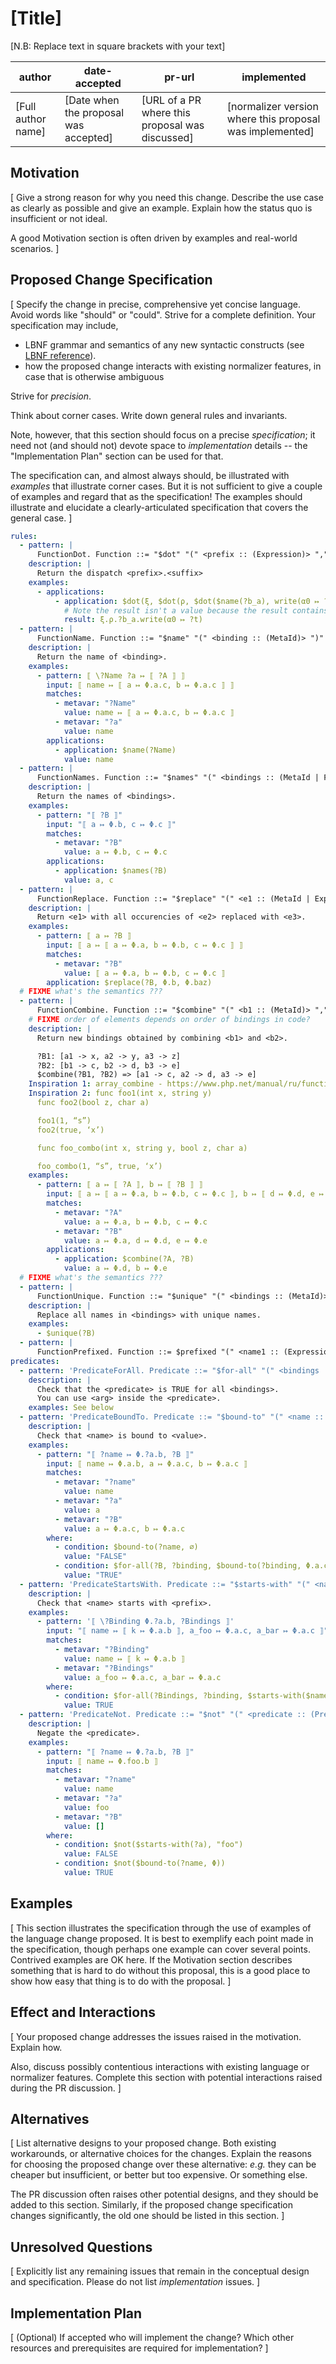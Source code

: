 # [Title]

[N.B: Replace text in square brackets with your text]

| author             | date-accepted                         | pr-url                                          | implemented                                              |
| ------------------ | ------------------------------------- | ----------------------------------------------- | -------------------------------------------------------- |
| [Full author name] | [Date when the proposal was accepted] | [URL of a PR where this proposal was discussed] | [normalizer version where this proposal was implemented] |

## Motivation

[
Give a strong reason for why you need this change.
Describe the use case as clearly as possible and give an example.
Explain how the status quo is insufficient or not ideal.

A good Motivation section is often driven by examples and real-world scenarios.
]

## Proposed Change Specification

[
Specify the change in precise, comprehensive yet concise language.
Avoid words like "should" or "could".
Strive for a complete definition.
Your specification may include,

- LBNF grammar and semantics of any new syntactic constructs (see [LBNF reference](https://bnfc.readthedocs.io/en/latest/lbnf.html)).
- how the proposed change interacts with existing normalizer features, in case that is otherwise ambiguous

Strive for *precision*.

Think about corner cases. Write down
general rules and invariants.

Note, however, that this section should focus on a precise
*specification*; it need not (and should not) devote space to
*implementation* details -- the "Implementation Plan" section can be used for that.

The specification can, and almost always should, be illustrated with
*examples* that illustrate corner cases. But it is not sufficient to
give a couple of examples and regard that as the specification! The
examples should illustrate and elucidate a clearly-articulated
specification that covers the general case.
]

```yaml
rules:
  - pattern: |
      FunctionDot. Function ::= "$dot" "(" <prefix :: (Expression)> "," <suffix :: (Expression)> ")"
    description: |
      Return the dispatch <prefix>.<suffix>
    examples:
      - applications:
          - application: $dot(ξ, $dot(ρ, $dot($name(?b_a), write(α0 ↦ ?t))))
            # Note the result isn't a value because the result contains MetaId-s
            result: ξ.ρ.?b_a.write(α0 ↦ ?t)
  - pattern: |
      FunctionName. Function ::= "$name" "(" <binding :: (MetaId)> ")"
    description: |
      Return the name of <binding>.
    examples:
      - pattern: ⟦ \?Name ?a ↦ ⟦ ?A ⟧ ⟧
        input: ⟦ name ↦ ⟦ a ↦ Φ.a.c, b ↦ Φ.a.c ⟧ ⟧
        matches:
          - metavar: "?Name"
            value: name ↦ ⟦ a ↦ Φ.a.c, b ↦ Φ.a.c ⟧
          - metavar: "?a"
            value: name
        applications:
          - application: $name(?Name)
            value: name
  - pattern: |
      FunctionNames. Function ::= "$names" "(" <bindings :: (MetaId | Function)> ")"
    description: |
      Return the names of <bindings>.
    examples:
      - pattern: "⟦ ?B ⟧"
        input: "⟦ a ↦ Φ.b, c ↦ Φ.c ⟧"
        matches:
          - metavar: "?B"
            value: a ↦ Φ.b, c ↦ Φ.c
        applications:
          - application: $names(?B)
            value: a, c
  - pattern: |
      FunctionReplace. Function ::= "$replace" "(" <e1 :: (MetaId | Expression)> "," <e2 :: (MetaId | Expression)> "," <e3 :: (MetaId | Expression)> ")"
    description: |
      Return <e1> with all occurencies of <e2> replaced with <e3>.
    examples:
      - pattern: ⟦ a ↦ ?B ⟧
        input: ⟦ a ↦ ⟦ a ↦ Φ.a, b ↦ Φ.b, c ↦ Φ.c ⟧ ⟧
        matches:
          - metavar: "?B"
            value: ⟦ a ↦ Φ.a, b ↦ Φ.b, c ↦ Φ.c ⟧
        application: $replace(?B, Φ.b, Φ.baz)
  # FIXME what's the semantics ???
  - pattern: |
      FunctionCombine. Function ::= "$combine" "(" <b1 :: (MetaId)> "," <b2 :: (MetaId)> ")"
    # FIXME order of elements depends on order of bindings in code?
    description: |
      Return new bindings obtained by combining <b1> and <b2>.

      ?B1: [a1 -> x, a2 -> y, a3 -> z]
      ?B2: [b1 -> c, b2 -> d, b3 -> e]
      $combine(?B1, ?B2) => [a1 -> c, a2 -> d, a3 -> e]
    Inspiration 1: array_combine - https://www.php.net/manual/ru/function.array-combine.php
    Inspiration 2: func foo1(int x, string y)
      func foo2(bool z, char a)

      foo1(1, “s”)
      foo2(true, ‘x’)

      func foo_combo(int x, string y, bool z, char a)

      foo_combo(1, “s”, true, ‘x’)
    examples:
      - pattern: ⟦ a ↦ ⟦ ?A ⟧, b ↦ ⟦ ?B ⟧ ⟧
        input: ⟦ a ↦ ⟦ a ↦ Φ.a, b ↦ Φ.b, c ↦ Φ.c ⟧, b ↦ ⟦ d ↦ Φ.d, e ↦ Φ.e ⟧ ⟧
        matches:
          - metavar: "?A"
            value: a ↦ Φ.a, b ↦ Φ.b, c ↦ Φ.c
          - metavar: "?B"
            value: a ↦ Φ.a, d ↦ Φ.d, e ↦ Φ.e
        applications:
          - application: $combine(?A, ?B)
            value: a ↦ Φ.d, b ↦ Φ.e
  # FIXME what's the semantics ???
  - pattern: |
      FunctionUnique. Function ::= "$unique" "(" <bindings :: (MetaId)> ")"
    description: |
      Replace all names in <bindings> with unique names.
    examples:
      - $unique(?B)
  - pattern: |
      FunctionPrefixed. Function ::= $prefixed "(" <name1 :: (Expression)> "," <name2 :: (Expression)> ")"
predicates:
  - pattern: 'PredicateForAll. Predicate ::= "$for-all" "(" <bindings :: (MetaId)> "," <arg :: (MetaId)> "," <predicate :: (Predicate)> ")"'
    description: |
      Check that the <predicate> is TRUE for all <bindings>.
      You can use <arg> inside the <predicate>.
    examples: See below
  - pattern: 'PredicateBoundTo. Predicate ::= "$bound-to" "(" <name :: (MetaId)> "," <value :: (Expression)> ")"'
    description: |
      Check that <name> is bound to <value>.
    examples:
      - pattern: "⟦ ?name ↦ Φ.?a.b, ?B ⟧"
        input: ⟦ name ↦ Φ.a.b, a ↦ Φ.a.c, b ↦ Φ.a.c ⟧
        matches:
          - metavar: "?name"
            value: name
          - metavar: "?a"
            value: a
          - metavar: "?B"
            value: a ↦ Φ.a.c, b ↦ Φ.a.c
        where:
          - condition: $bound-to(?name, ∅)
            value: "FALSE"
          - condition: $for-all(?B, ?binding, $bound-to(?binding, Φ.a.c))
            value: "TRUE"
  - pattern: 'PredicateStartsWith. Predicate ::= "$starts-with" "(" <name :: (Expression)> "," <prefix :: (String)> ")"'
    description: |
      Check that <name> starts with <prefix>.
    examples:
      - pattern: '⟦ \?Binding Φ.?a.b, ?Bindings ⟧'
        input: "⟦ name ↦ ⟦ k ↦ Φ.a.b ⟧, a_foo ↦ Φ.a.c, a_bar ↦ Φ.a.c ⟧"
        matches:
          - metavar: "?Binding"
            value: name ↦ ⟦ k ↦ Φ.a.b ⟧
          - metavar: "?Bindings"
            value: a_foo ↦ Φ.a.c, a_bar ↦ Φ.a.c
        where:
          - condition: $for-all(?Bindings, ?binding, $starts-with($name(?binding), "a_"))
            value: TRUE
  - pattern: 'PredicateNot. Predicate ::= "$not" "(" <predicate :: (Predicate)> ")"'
    description: |
      Negate the <predicate>.
    examples:
      - pattern: "⟦ ?name ↦ Φ.?a.b, ?B ⟧"
        input: ⟦ name ↦ Φ.foo.b ⟧
        matches:
          - metavar: "?name"
            value: name
          - metavar: "?a"
            value: foo
          - metavar: "?B"
            value: []
        where:
          - condition: $not($starts-with(?a), "foo")
            value: FALSE
          - condition: $not($bound-to(?name, Φ))
            value: TRUE
```

## Examples

[
This section illustrates the specification through the use of examples of the
language change proposed. It is best to exemplify each point made in the
specification, though perhaps one example can cover several points. Contrived
examples are OK here. If the Motivation section describes something that is
hard to do without this proposal, this is a good place to show how easy that
thing is to do with the proposal.
]

## Effect and Interactions

[
Your proposed change addresses the issues raised in the
motivation. Explain how.

Also, discuss possibly contentious interactions with existing language or normalizer
features. Complete this section with potential interactions raised
during the PR discussion.
]

## Alternatives

[
List alternative designs to your proposed change. Both existing
workarounds, or alternative choices for the changes. Explain
the reasons for choosing the proposed change over these alternative:
*e.g.* they can be cheaper but insufficient, or better but too
expensive. Or something else.

The PR discussion often raises other potential designs, and they should be
added to this section. Similarly, if the proposed change
specification changes significantly, the old one should be listed in
this section.
]

## Unresolved Questions

[
Explicitly list any remaining issues that remain in the conceptual design and
specification. Please do not list *implementation* issues.
]

## Implementation Plan

[
(Optional) If accepted who will implement the change?
Which other resources and prerequisites are required for implementation?
]
